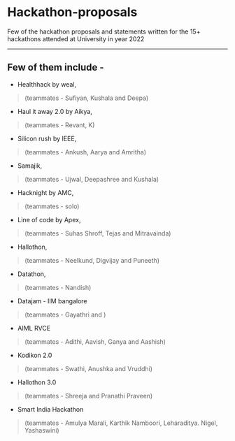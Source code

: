 # Hackathon-proposals
Few of the hackathon proposals and statements written for the 15+ hackathons attended at University in year 2022

***

## Few of them include - 

- Healthhack by weal,  
>(teammates - Sufiyan, Kushala and Deepa)

- Haul it away 2.0 by Aikya,  
>(teammates - Revant, K)

- Silicon rush by IEEE,  
>(teammates - Ankush, Aarya and Amritha)

- Samajik, 
>(teammates - Ujwal, Deepashree and Kushala)

- Hacknight by AMC,  
>(teammates - solo)

- Line of code by Apex,  
>(teammates - Suhas Shroff, Tejas and Mitravainda)

- Hallothon, 
>(teammates - Neelkund, Digvijay and Puneeth)

- Datathon, 
>(teammates - Nandish)

- Datajam - IIM bangalore 
>(teammates - Gayathri and )

- AIML RVCE
>(teammates - Adithi, Aavish, Ganya and Aashish)

- Kodikon 2.0
>(teammates - Swathi, Anushka and Vruddhi)

- Hallothon 3.0
>(teammates - Shreeja and Pranathi Praveen)

- Smart India Hackathon
>(teammates - Amulya Marali, Karthik Namboori, Leharaditya. Nigel, Yashaswini)

